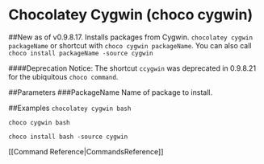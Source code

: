 # Chocolatey Cygwin (choco cygwin)
##New as of v0.9.8.17.
Installs packages from Cygwin.
`chocolatey cygwin packageName` or shortcut with
`choco cygwin packageName`. You can also call `choco install packageName -source cygwin`

####Deprecation Notice: The shortcut `ccygwin` was deprecated in 0.9.8.21 for the ubiquitous `choco command`.

##Parameters
###PackageName
Name of package to install.

##Examples
`chocolatey cygwin bash`

`choco cygwin bash`

`choco install bash -source cygwin`

[[Command Reference|CommandsReference]]
